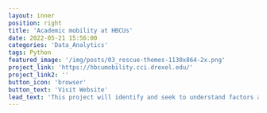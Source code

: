 ```yaml
---
layout: inner
position: right
title: 'Academic mobility at HBCUs'
date: 2022-05-21 15:56:00
categories: 'Data_Analytics'
tags: Python
featured_image: '/img/posts/03_rescue-themes-1130x864-2x.png'
project_link: 'https://hbcumobility.cci.drexel.edu/'
project_link2: ''
button_icon: 'browser'
button_text: 'Visit Website'
lead_text: 'This project will identify and seek to understand factors associated with mobility and retention decisions for HBCU faculty and provide data-backed evidence to support a diverse, inclusive, and equitable scientific workforce.'
---
```

